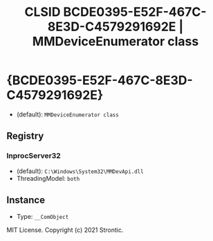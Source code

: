 ﻿---
title: "CLSID BCDE0395-E52F-467C-8E3D-C4579291692E | MMDeviceEnumerator class"
excerpt: What is COM-Object CLSID BCDE0395-E52F-467C-8E3D-C4579291692E?
---

# {BCDE0395-E52F-467C-8E3D-C4579291692E}

* (default): `MMDeviceEnumerator class`

## Registry


### InprocServer32

* (default): `C:\Windows\System32\MMDevApi.dll`
* ThreadingModel: `both`

## Instance

* Type: `__ComObject`

MIT License. Copyright (c) 2021 Strontic.


